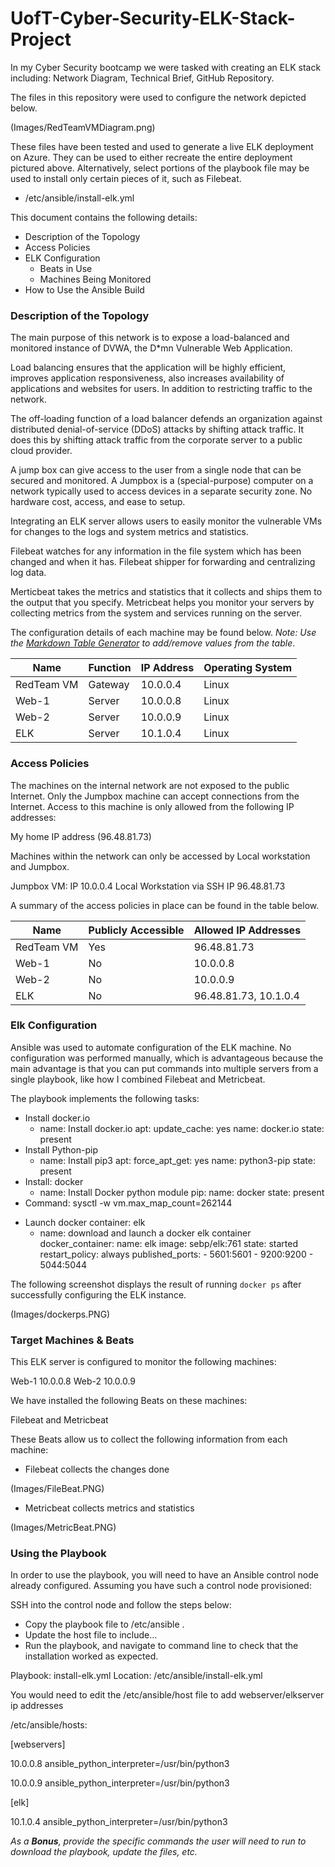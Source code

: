 # UofT-Cyber-Security-ELK-Stack-Project
In my Cyber Security bootcamp we were tasked with creating an ELK stack including: Network Diagram, Technical Brief, GitHub Repository.

The files in this repository were used to configure the network depicted below.

(Images/RedTeamVMDiagram.png)

These files have been tested and used to generate a live ELK deployment on Azure. They can be used to either recreate the entire deployment pictured above. Alternatively, select portions of the playbook file may be used to install only certain pieces of it, such as Filebeat.

  - /etc/ansible/install-elk.yml

This document contains the following details:
- Description of the Topology
- Access Policies
- ELK Configuration
  - Beats in Use
  - Machines Being Monitored
- How to Use the Ansible Build


### Description of the Topology

The main purpose of this network is to expose a load-balanced and monitored instance of DVWA, the D*mn Vulnerable Web Application.

Load balancing ensures that the application will be highly efficient, improves application responsiveness, also increases availability of
applications and websites for users. In addition to restricting traffic to the network.


The off-loading function of a load balancer defends an organization against distributed denial-of-service (DDoS) attacks by shifting attack traffic.
It does this by shifting attack traffic from the corporate server to a public cloud provider.


A jump box can give access to the user from a single node that can be secured and monitored.
A Jumpbox is a (special-purpose) computer on a network typically used to access devices in a separate security zone. No hardware cost, access, and ease to setup.


Integrating an ELK server allows users to easily monitor the vulnerable VMs for changes to the logs and system metrics and statistics.


Filebeat watches for any information in the file system which has been changed and when it has. Filebeat shipper for forwarding and centralizing log data.


Merticbeat takes the metrics and statistics that it collects and ships them to the output that you specify. Metricbeat helps you monitor your
servers by collecting metrics from the system and services running on the server.

The configuration details of each machine may be found below.
_Note: Use the [Markdown Table Generator](http://www.tablesgenerator.com/markdown_tables) to add/remove values from the table_.

|   Name     | Function | IP Address | Operating System |
|------------|----------|------------|------------------|
| RedTeam VM | Gateway  | 10.0.0.4   | Linux            |
| Web-1      | Server   | 10.0.0.8   | Linux            |
| Web-2      | Server   | 10.0.0.9   | Linux            |
| ELK        | Server   | 10.1.0.4   | Linux            |

### Access Policies

The machines on the internal network are not exposed to the public Internet.
Only the Jumpbox machine can accept connections from the Internet. Access to this machine is only allowed from the following IP addresses:

My home IP address (96.48.81.73)

Machines within the network can only be accessed by Local workstation and Jumpbox.

Jumpbox VM: IP 10.0.0.4
Local Workstation via SSH IP 96.48.81.73

A summary of the access policies in place can be found in the table below.

| Name       | Publicly Accessible | Allowed IP Addresses  |
|------------|---------------------|-----------------------|
| RedTeam VM | Yes                 | 96.48.81.73           |
| Web-1      | No                  | 10.0.0.8              |
| Web-2      | No                  | 10.0.0.9              |
| ELK        | No                  | 96.48.81.73, 10.1.0.4 |

### Elk Configuration

Ansible was used to automate configuration of the ELK machine. No configuration was performed manually, which is advantageous because the main advantage is that you can put commands into multiple servers from a single playbook, like how I combined Filebeat and Metricbeat.

The playbook implements the following tasks:
* Install docker.io
	- name: Install docker.io
			apt:
 			update_cache: yes
 			name: docker.io
 			state: present
* Install Python-pip
	- name: Install pip3
			apt:
 			force_apt_get: yes
 			name: python3-pip
 			state: present
* Install: docker
	- name: Install Docker python module
			pip:
 			name: docker
 			state: present
* Command: sysctl -w vm.max_map_count=262144
- Launch docker container: elk
	- name: download and launch a docker elk container
			docker_container:
 			name: elk
 			image: sebp/elk:761
 			state: started
 			restart_policy: always
 			published_ports:
  			- 5601:5601
  			- 9200:9200
  			- 5044:5044


The following screenshot displays the result of running `docker ps` after successfully configuring the ELK instance.

(Images/dockerps.PNG)

### Target Machines & Beats
This ELK server is configured to monitor the following machines:

Web-1 10.0.0.8
Web-2 10.0.0.9

We have installed the following Beats on these machines:

Filebeat and Metricbeat

These Beats allow us to collect the following information from each machine:

- Filebeat collects the changes done

(Images/FileBeat.PNG)

- Metricbeat collects metrics and statistics

(Images/MetricBeat.PNG)

### Using the Playbook
In order to use the playbook, you will need to have an Ansible control node already configured. Assuming you have such a control node provisioned: 

SSH into the control node and follow the steps below:
- Copy the playbook file to /etc/ansible .
- Update the host file to include...
- Run the playbook, and navigate to command line to check that the installation worked as expected.

Playbook: install-elk.yml
Location: /etc/ansible/install-elk.yml

You would need to edit the /etc/ansible/host file to add webserver/elkserver ip addresses

/etc/ansible/hosts:

  [webservers]

  10.0.0.8 ansible_python_interpreter=/usr/bin/python3

  10.0.0.9 ansible_python_interpreter=/usr/bin/python3

  [elk]

  10.1.0.4 ansible_python_interpreter=/usr/bin/python3


_As a **Bonus**, provide the specific commands the user will need to run to download the playbook, update the files, etc._
